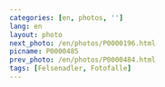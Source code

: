 ```yaml
---
categories: [en, photos, '']
lang: en
layout: photo
next_photo: /en/photos/P0000196.html
picname: P0000485
prev_photo: /en/photos/P0000484.html
tags: [Felsenadler, Fotofalle]
---
```

